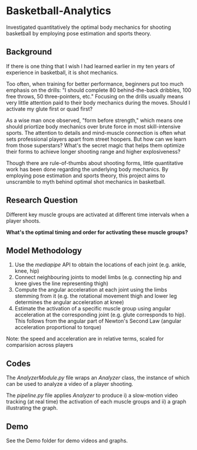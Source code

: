 # Basketball-Analytics
Investigated quantitatively the optimal body mechanics for shooting basketball by employing pose estimation and sports theory.



## Background 

If there is one thing that I wish I had learned earlier in my ten years of experience in basketball, it is shot mechanics. 



Too often, when training for better performance, beginners put too much emphasis on the drills: "I should complete 80 behind-the-back dribbles, 100 free throws, 50 three-pointers, etc." Focusing on the drills usually means very little attention paid to their body mechanics during the moves. Should I activate my glute first or quad first? 



As a wise man once observed, "form before strength," which means one should priortize body mechanics over brute force in most skill-intensive sports.  The attention to details and mind-muscle connection is often what sets professional players apart from street hoopers. But how can we learn from those superstars? What's the secret magic that helps them optimize their forms to achieve longer shooting range and higher explosiveness?



Though there are rule-of-thumbs about shooting forms, little quantitative work has been done regarding the underlying body mechanics. By employing pose estimation and sports theory, this project aims to unscramble to myth behind optimal shot mechanics in basketball. 



## Research Question

Different key muscle groups are activated at different time intervals when a player shoots. 

**What's the optimal timing and order for activating these muscle groups?** 



## Model Methodology

1. Use the *mediapipe* API to obtain the locations of each joint (e.g. ankle, knee, hip)
2. Connect neighbouring joints to model limbs (e.g. connecting hip and knee gives the line representing thigh)
3. Compute the angular acceleration at each joint using the limbs stemming from it (e.g. the rotational movement thigh and lower leg determines the angular acceleration at knee)
4. Estimate the activation of a specific muscle group using angular acceleration at the corresponding joint (e.g. glute corresponds to hip). This follows from the angular part of Newton's Second Law (angular acceleration proportional to torque)



Note: the speed and acceleration are in relative terms, scaled for comparision across players



## Codes

The *AnalyzerModule.py* file wraps an *Analyzer* class, the instance of which can be used to analyze a video of a player shooting. 

The *pipeline.py* file applies *Analyzer* to produce i) a slow-motion video tracking (at real time) the activation of each muscle groups and ii) a graph illustrating the graph. 



## Demo

See the Demo folder for demo videos and graphs.

